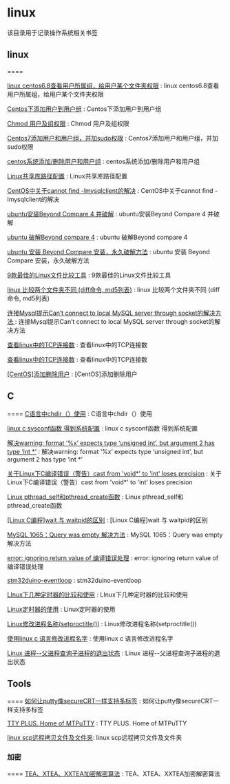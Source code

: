 # linux
该目录用于记录操作系统相关书签

## linux
====

[linux centos6.8查看用户所属组，给用户某个文件夹权限](https://blog.csdn.net/u010503822/article/details/78279863) : linux centos6.8查看用户所属组，给用户某个文件夹权限 

[Centos下添加用户到用户组](https://blog.csdn.net/weixin_33963594/article/details/86130784) : Centos下添加用户到用户组 

[Chmod 用户及组权限](https://blog.csdn.net/Wuli_Yunheng/article/details/89490791) : Chmod 用户及组权限 

[Centos7添加用户和用户组，并加sudo权限](https://blog.csdn.net/qq_40384985/article/details/90055394) : Centos7添加用户和用户组，并加sudo权限 

[centos系统添加/删除用户和用户组](https://www.cnblogs.com/nyfz/p/8557137.html) : centos系统添加/删除用户和用户组 

[Linux共享库路径配置](https://blog.csdn.net/yanxiangtianji/article/details/8316562) : Linux共享库路径配置 

[CentOS中关于cannot find -lmysqlclient的解决](https://blog.csdn.net/qq_34039018/article/details/95525690) : CentOS中关于cannot find -lmysqlclient的解决 

[ubuntu安装Beyond Compare 4 并破解](https://blog.csdn.net/qq_26012495/article/details/86514147) : ubuntu安装Beyond Compare 4 并破解 

[ubuntu 破解Beyond compare 4](https://blog.csdn.net/cailand/article/details/89330053) : ubuntu 破解Beyond compare 4 

[ubuntu 安装 Beyond Compare 安装，永久破解方法](https://www.jianshu.com/p/93303b9fb21a) : ubuntu 安装 Beyond Compare 安装，永久破解方法 

[9款最佳的Linux文件比较工具](https://www.cnblogs.com/logsharing/p/7986825.html) : 9款最佳的Linux文件比较工具 

[linux 比较两个文件夹不同 (diff命令, md5列表)](https://www.cnblogs.com/xudong-bupt/p/6493903.html) : linux 比较两个文件夹不同 (diff命令, md5列表) 

[连接Mysql提示Can’t connect to local MySQL server through socket的解决方法 ](http://aiezu.com/article/mysql_php_connect_through_socket.html) : 连接Mysql提示Can’t connect to local MySQL server through socket的解决方法  

[查看linux中的TCP连接数](https://my.oschina.net/u/2391658/blog/894682) : 查看linux中的TCP连接数 

[查看linux中的TCP连接数](https://www.cnblogs.com/kabi/p/8204792.html) : 查看linux中的TCP连接数 

[[CentOS]添加删除用户](https://www.cnblogs.com/wolf-sun/p/CnetOs7-user.html) : [CentOS]添加删除用户 

## C
====
[C语言中chdir（）使用](https://blog.csdn.net/Gease_lcj/article/details/79347440) : C语言中chdir（）使用 

[linux c sysconf函数 得到系统配置](https://blog.csdn.net/whatday/article/details/96732262) : linux c sysconf函数 得到系统配置 

[解决warning: format ‘%x’ expects type ‘unsigned int’, but argument 2 has type ‘int *’](https://blog.csdn.net/weixin_34405354/article/details/92756334) : 解决warning: format ‘%x’ expects type ‘unsigned int’, but argument 2 has type ‘int *’ 

[关于Linux下C编译错误（警告）cast from 'void*' to 'int' loses precision](https://www.cnblogs.com/jiu0821/p/5855791.html) : 关于Linux下C编译错误（警告）cast from 'void*' to 'int' loses precision 

[Linux pthread_self和pthread_create函数](https://blog.csdn.net/cslqm/article/details/53234005) : Linux pthread_self和pthread_create函数 

[[Linux C编程]wait 与 waitpid的区别](https://www.veryarm.com/52279.html) : [Linux C编程]wait 与 waitpid的区别 

[MySQL 1065：Query was empty 解决方法](https://blog.csdn.net/HY845638534/article/details/89296500) : MySQL 1065：Query was empty 解决方法 

[error: ignoring return value of 编译错误处理](https://blog.csdn.net/weixin_34315485/article/details/85514245) : error: ignoring return value of 编译错误处理 

[stm32duino-eventloop](https://github.com/ag88/stm32duino-eventloop) : stm32duino-eventloop 

[LInux下几种定时器的比较和使用](https://www.cnblogs.com/feixiao5566/p/6720573.html) : LInux下几种定时器的比较和使用 

[Linux定时器的使用](https://blog.csdn.net/lile777/article/details/79654292) : Linux定时器的使用 

[Linux修改进程名称(setproctitle())](https://www.cnblogs.com/lisuyun/articles/6549894.html) : Linux修改进程名称(setproctitle()) 

[使用linux c 语言修改进程名字](https://www.cnblogs.com/dgllele/articles/4867672.html) : 使用linux c 语言修改进程名字 

[Linux 进程--父进程查询子进程的退出状态](https://www.cnblogs.com/gwyy/p/8611398.html) : Linux 进程--父进程查询子进程的退出状态 

## Tools
====
[如何让putty像secureCRT一样支持多标签](https://blog.csdn.net/hzhsan/article/details/17218371) : 如何让putty像secureCRT一样支持多标签 

[TTY PLUS. Home of MTPuTTY](http://www.ttyplus.com/downloads.html) : TTY PLUS. Home of MTPuTTY 

[linux scp远程拷贝文件及文件夹](https://www.cnblogs.com/Anidot/articles/8810411.html): linux scp远程拷贝文件及文件夹 

### 加密
====
[TEA、XTEA、XXTEA加密解密算法](https://blog.csdn.net/gsls200808/article/details/48243019) : TEA、XTEA、XXTEA加密解密算法 

